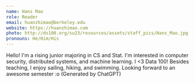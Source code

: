 ```yaml
---
name: Hans Mao
role: Reader
email: huanzhimao@berkeley.edu
website: https://huanzhimao.com
photo: http://ds100.org/su23/resources/assets/staff_pics/Hans_Mao.jpg
pronouns: He/Him/His
---
```

Hello! I'm a rising junior majoring in CS and Stat. I'm interested in computer security, distributed systems, and machine learning. I <3 Data 100! Besides teaching, I enjoy sailing, hiking, and swimming. Looking forward to an awesome semester :o (Generated by ChatGPT)
